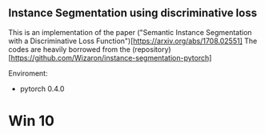 ## Instance Segmentation using discriminative loss

This is an implementation of the paper ("Semantic Instance Segmentation with a Discriminative Loss Function")[https://arxiv.org/abs/1708.02551]
The codes are heavily borrowed from the (repository)[https://github.com/Wizaron/instance-segmentation-pytorch]

Enviroment: 
* pytorch 0.4.0
# Win 10

